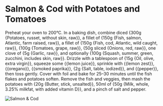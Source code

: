 # Salmon & Cod with Potatoes and Tomatoes

Preheat your oven to 200°C. In a baking dish, combine diced {300g {Potatoes, russet, without skin, raw}}, a fillet of {150g {Fish, salmon, Atlantic, farm raised, raw}}, a fillet of {150g {Fish, cod, Atlantic, wild caught, raw}}, {100g {Tomatoes, grape, raw}}, {50g sliced {Onions, red, raw}}, one clove of {5g {Garlic, raw}}, and optionally {100g {Squash, summer, green, zucchini, includes skin, raw}}. Drizzle with a tablespoon of {15g {Oil, olive, extra virgin}}, squeeze some {{lemon juice}}, sprinkle with {{lemon zest}}, {{oregano}}, {{smoked paprika}}, {2g {Salt, table, iodized}}, and {{pepper}}, then toss gently. Cover with foil and bake for 25–30 minutes until the fish flakes and potatoes soften. Remove the fish and veggies, then mash the potatoes with {20g {Butter, stick, unsalted}}, 50ml of {50g {Milk, whole, 3.25% milkfat, with added vitamin D}}, and a pinch of salt and pepper.

![Salmon & Cod](../../MealPlanner/meals/images/salmoncod.jpg)